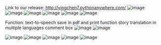 Link to our release:
http://yingchen7.pythonanywhere.com/
![image](https://github.com/user-attachments/assets/27e6f081-6012-4454-bcf8-29b6ffe91f46)
![image](https://github.com/user-attachments/assets/6cbdebac-6a60-4383-9f2e-5b840105d354)
![image](https://github.com/user-attachments/assets/b9396e36-8de5-4643-b5a6-9da84dde93c7)
![image](https://github.com/user-attachments/assets/35a78927-0c6d-4161-9913-7809a520070e)
![image](https://github.com/user-attachments/assets/acbf67be-fd2f-49d3-b9b5-aeb904b78ee4)
![image](https://github.com/user-attachments/assets/f76cfd60-fa2f-4014-b5b2-12692ac7b973)

Function: 
text-to-speech
save in pdf and print function
story translation in multiple languages
comment box
![image](https://github.com/user-attachments/assets/01017b7d-f4fd-41b8-bc23-12de037253ab)
![image](https://github.com/user-attachments/assets/69efb296-c4c3-46e0-8541-5c18a0e86498)

![image](https://github.com/user-attachments/assets/1fb5040d-ac11-453d-95bf-4b24d0831c05)
![image](https://github.com/user-attachments/assets/270bc4fd-5f23-46de-bf13-34c42108695d)
![image](https://github.com/user-attachments/assets/5d87d845-67c0-41fe-a318-91e88744b7ac)
![image](https://github.com/user-attachments/assets/4c283c46-ef03-4eb2-9ddd-80154d4791cf)
![image](https://github.com/user-attachments/assets/4a807f43-7d01-455d-9707-49c480316a46)

